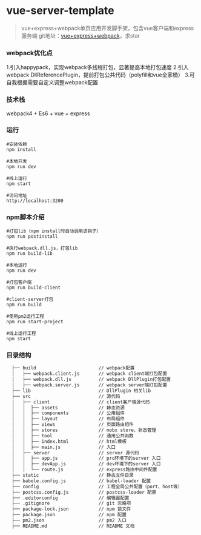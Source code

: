 ﻿# vue-server-template

> vue+express+webpack单页应用开发脚手架，包含vue客户端和express服务端
git地址：[vue+express+webpack](https://github.com/HEJIN2016/vue-server-template)，求star

### webpack优化点
1.引入happypack，实现webpack多线程打包，显著提高本地打包速度
2.引入webpack DllReferencePlugin，提前打包公共代码（polyfill和vue全家桶）
3.可自我根据需要自定义调整webpack配置



### 技术栈

webpack4 + Es6 + vue + express

### 运行

```
#安装依赖
npm install

#本地开发
npm run dev

#线上运行
npm start

#访问地址
http://localhost:3200
```

### npm脚本介绍
```
#打包lib（npm install时自动调用该钩子）
npm run postinstall

#执行webpack.dll.js，打包lib
npm run build-lib

#本地运行
npm run dev

#打包客户端
npm run build-client

#client-server打包
npm run build

#使用pm2运行工程
npm run start-project

#线上运行工程
npm start

```

### 目录结构
```txt
  ├── build                       // webpack配置
  │   ├── webpack.client.js       // webpack client端打包配置
  │   ├── webpack.dll.js          // webpack DllPlugin打包配置
  │   ├── webpack.server.js       // webpack server端打包配置
  ├── lib                         // DllPlugin 相关lib
  ├── src                         // 源代码
  │   ├── client                  // client客户端源代码
  │   │  ├── assets               // 静态资源
  │   │  ├── components           // 公用组件
  │   │  ├── layout               // 布局组件
  │   │  ├── views                // 页面路由组件
  │   │  ├── stores               // mobx store，状态管理
  │   │  ├── tool                 // 通用公共函数
  │   │  ├── index.html           // html模板
  │   │  ├── main.js              // 入口
  │   ├── server                  // server 源代码
  │   │  ├── app.js               // pro环境下的server 入口
  │   │  ├── devApp.js            // dev环境下的server 入口
  │   │  └── route.js             // express路由中间件配置
  ├── static                      // 静态文件目录
  ├── babele.config.js            // babel-loader 配置
  ├── config                      // 工程全局公共配置（port、host等）
  ├── postcss.config.js           // postcss-loader 配置
  ├── .editorconfig               // 编辑器配置
  ├── .gitignore                  // git 忽略项
  ├── package-lock.json           // npm 锁文件
  ├── package.json                // npm 配置
  ├── pm2.json                    // pm2 入口
  ├── README.md                   // README 文档
```
